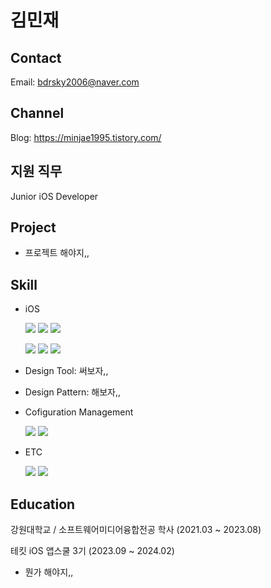 # 김민재

## Contact
  Email: bdrsky2006@naver.com

## Channel
  Blog: <https://minjae1995.tistory.com/>

## 지원 직무
  Junior iOS Developer

## Project
  * 프로젝트 해야지,,

## Skill
  * iOS

    <img src="https://img.shields.io/badge/Swift-F05138?style=for-the-badge&logo=swift&logoColor=white"> <img src="https://img.shields.io/badge/UIkit-2396F3?style=for-the-badge&logo=uikit&logoColor=white"> <img src="https://img.shields.io/badge/SwiftUI-F05138?style=for-the-badge&logo=swift&logoColor=white"> 

    <img src="https://img.shields.io/badge/Combine-F05138?style=for-the-badge&logo=swift&logoColor=white"> <img src="https://img.shields.io/badge/Alamofire-F05138?style=for-the-badge&logo=swift&logoColor=white"> <img src="https://img.shields.io/badge/ReactiveX-B7178C?style=for-the-badge&logo=reactivex&logoColor=white">
  * Design Tool: 써보자,,
  * Design Pattern: 해보자,,
  * Cofiguration Management

    <img src="https://img.shields.io/badge/git-F05032?style=for-the-badge&logo=git&logoColor=white"> <img src="https://img.shields.io/badge/github-181717?style=for-the-badge&logo=github&logoColor=white">  
  * ETC
  
    <img src="https://img.shields.io/badge/c-A8B9CC?style=for-the-badge&logo=c%2B%2B&logoColor=white"> <img src="https://img.shields.io/badge/c++-00599C?style=for-the-badge&logo=cplusplus&logoColor=white">

## Education
  강원대학교 / 소프트웨어미디어융합전공 학사 (2021.03 ~ 2023.08)


  테킷 iOS 앱스쿨 3기 (2023.09 ~ 2024.02)
  * 뭔가 해야지,,